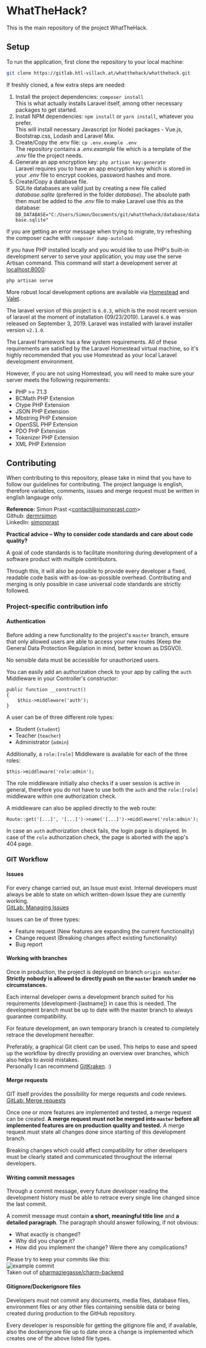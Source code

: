 # WhatTheHack?
This is the main repository of the project WhatTheHack.

## Setup
To run the application, first clone the repository to your local machine:


```bash
git clone https://gitlab.htl-villach.at/whatthehack/whatthehack.git
```

If freshly cloned, a few extra steps are needed:
1. Install the project dependencies: ``` composer install ```  
This is what actually installs Laravel itself, among other necessary packages to get started.
2. Install NPM dependencies: ``` npm install ``` or ``` yarn install ```, whatever you prefer.  
This will install necessary Javascript (or Node) packages - Vue.js, Bootstrap.css, Lodash and Laravel Mix.
3. Create/Copy the .env file: ``` cp .env.example .env ```  
The repository contains a _.env.example_ file which is a template of the _.env_ file the project needs.
4. Generate an app encryption key: ``` php artisan key:generate ```  
Laravel requires you to have an app encryption key which is stored in your _.env_ file to encrypt cookies, password hashes and more.
5. Create/Copy a database file.  
SQLite databases are valid just by creating a new file called _database.sqlite_ (preferred in the folder _database_). The absolute path then must be added to the _.env_ file to make Laravel use this as the database:  
``` DB_DATABASE="C:/Users/Simon/Documents/git/whatthehack/database/database.sqlite" ```

If you are getting an error message when trying to migrate, try refreshing the composer cache with ``` composer dump-autoload ```.


If you have PHP installed locally and you would like to use PHP's built-in development server to serve your application, you may use the serve Artisan command. This command will start a development server at
[localhost:8000](http://localhost:8000):

```
php artisan serve
```

More robust local development options are available via [Homestead](https://laravel.com/docs/5.8/homestead) and [Valet](https://laravel.com/docs/5.8/valet).

The laravel version of this project is `6.0.3`, which is the most recent version of laravel at the moment of installation (09/23/2019). Laravel `6.0` was released on September 3, 2019. Laravel was installed with laravel installer version `v2.1.0`.

The Laravel framework has a few system requirements. All of these requirements are satisfied by the Laravel Homestead virtual machine, so it's highly recommended that you use Homestead as your local Laravel development environment.

However, if you are not using Homestead, you will need to make sure your server meets the following requirements:
- PHP >= 7.1.3
- BCMath PHP Extension
- Ctype PHP Extension
- JSON PHP Extension
- Mbstring PHP Extension
- OpenSSL PHP Extension
- PDO PHP Extension
- Tokenizer PHP Extension
- XML PHP Extension


## Contributing

When contributing to this repository, please take in mind that you have to follow our guidelines for contributing. The project language is english, therefore variables, comments, issues and merge request must be written in english langauge only.

**Reference:** Simon Prast <<contact@simonprast.com>>  
Github: [dermrsimon](https://github.com/dermrsimon)  
LinkedIn: [simonprast](https://www.linkedin.com/in/simonprast/)


**Practical advice – Why to consider code standards and care about code quality?**

A goal of code standards is to facilitate monitoring during development of a software product with multiple contributors.

Through this, it will also be possible to provide every developer a fixed, readable code basis with as-low-as-possible overhead. Contributing and merging is only possible in case universal code standards are strictly followed.

### Project-specific contribution info

#### Authentication

Before adding a new functionality to the project's `master` branch, ensure that only allowed users are able to access your new routes (Keep the General Data Protection Regulation in mind, better known as DSGVO).

No sensible data must be accessible for unauthorized users.

You can easily add an authorization check to your app by calling the `auth` Middleware in your Controller's constructor:

```
public function __construct()
{
	$this->middleware('auth');
}
```

A user can be of three different role types:
- Student (`student`)
- Teacher (`teacher`)
- Administrator (`admin`)

Additionally, a `role:[role]` Middleware is available for each of the three roles:
```
$this->middleware('role:admin');
```
The role middleware initially also checks if a user session is active in general, therefore you do not have to use both the `auth` and the `role:[role]` middleware within one authorization check.

A middleware can also be applied directly to the web route:
```
Route::get('[...]', '[...]')->name('[...]')->middleware('role:admin');
```

In case an `auth` authorization check fails, the login page is displayed. In case of the `role` authorization check, the page is aborted with the app's 404 page.

### GIT Workflow

#### Issues

For every change carried out, an Issue must exist. Internal developers must always be able to state on which written-down Issue they are currently working.  
[GitLab: Managing Issues](https://docs.gitlab.com/ee/user/project/issues/managing_issues.html)

Issues can be of three types:
- Feature request (New features are expanding the current functionality)
- Change request (Breaking changes affect existing functionality)
- Bug report

#### Working with branches

Once in production, the project is deployed on branch `origin master`. **Strictly nobody is allowed to directly push on the `master` branch under no circumstances.**

Each internal developer owns a development branch suited for his requirements (development-[lastname]) in case this is needed. The development branch must be up to date with the master branch to always guarantee compatibility.

For feature development, an own temporary branch is created to completely retrace the development hereafter.

Preferably, a graphical Git client can be used. This helps to ease and speed up the workflow by directly providing an overview over branches, which also helps to avoid mistakes.  
Personally I can recommend [GitKraken](https://www.gitkraken.com/invite/fHs7cbZ9). :)

#### Merge requests

GIT itself provides the possibility for merge requests and code reviews.  
[GitLab: Merge requests](https://docs.gitlab.com/ee/user/project/merge_requests/)

Once one or more features are implemented and tested, a merge request can be created. **A merge request must not be merged into `master` before all implemented features are on production quality and tested.** A merge request must state all changes done since starting of this development branch.

Breaking changes which could affect compatibility for other developers must be clearly stated and communicated throughout the internal developers.

#### Writing commit messages 

Through a commit message, every future developer reading the development history must be able to retrace every single line changed since the last commit.

A commit message must contain **a short, meaningful title line** and **a detailed paragraph**. The paragraph should answer following, if not obvious:
- What exactly is changed?
- Why did you change it?
- How did you implement the change? Were there any complications?

Please try to keep your commits like this:  
![example commit](https://puu.sh/EkoDe/e0e6ceeeaf.png)  
Taken out of [pharmaziegasse/charm-backend](https://github.com/pharmaziegasse/charm-backend/commits/master)

#### Gitignore/Dockerignore files

Developers must not commit any documents, media files, database files, environment files or any other files containing sensible data or being created during production to the GitHub repository.

Every developer is responsible for getting the gitignore file and, if available, also the dockerignore file up to date once a change is implemented which creates one of the above listed file types.
